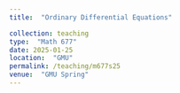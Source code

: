 ```yaml
---
title:  "Ordinary Differential Equations"

collection: teaching
type:  "Math 677"
date: 2025-01-25
location:  "GMU"
permalink: /teaching/m677s25
venue:  "GMU Spring"
---
```

